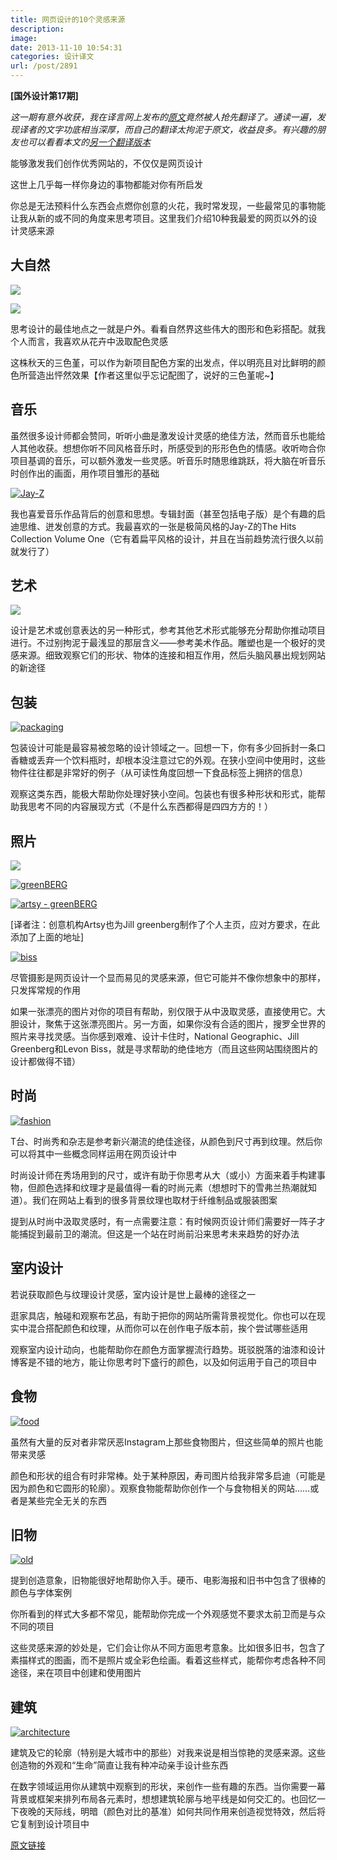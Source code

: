 ```yaml
---
title: 网页设计的10个灵感来源
description: 
image: 
date: 2013-11-10 10:54:31
categories: 设计译文
url: /post/2891
---
```


**[国外设计第17期]**

_这一期有意外收获，我在译言网上发布的[原文](http://source.yeeyan.org/view/498576_507)竟然被人抢先翻译了。通读一遍，发现译者的文字功底相当深厚，而自己的翻译太拘泥于原文，收益良多。有兴趣的朋友也可以看看本文的[另一个翻译版本](http://article.yeeyan.org/view/393950/385497)_

能够激发我们创作优秀网站的，不仅仅是网页设计

这世上几乎每一样你身边的事物都能对你有所启发

你总是无法预料什么东西会点燃你创意的火花，我时常发现，一些最常见的事物能让我从新的或不同的角度来思考项目。这里我们介绍10种我最爱的网页以外的设计灵感来源

## **大自然**

[![](http://designmodo.com/wp-content/uploads/2013/10/nature-flower.jpg)](http://jardin4d.com/)

[![](http://designmodo.com/wp-content/uploads/2013/10/nature-wood.jpg)](http://wondersauce.com/)

思考设计的最佳地点之一就是户外。看看自然界这些伟大的图形和色彩搭配。就我个人而言，我喜欢从花卉中汲取配色灵感

这株秋天的三色堇，可以作为新项目配色方案的出发点，伴以明亮且对比鲜明的颜色所营造出怦然效果【作者这里似乎忘记配图了，说好的三色堇呢~】

## **音乐**

虽然很多设计师都会赞同，听听小曲是激发设计灵感的绝佳方法，然而音乐也能给人其他收获。想想你听不同风格音乐时，所感受到的形形色色的情感。收听吻合你项目基调的音乐，可以额外激发一些灵感。听音乐时随思维跳跃，将大脑在听音乐时创作出的画面，用作项目雏形的基础

[![Jay-Z](http://designmodo.com/wp-content/uploads/2013/10/jay-z.jpg)](http://en.wikipedia.org/wiki/File:TheHitsVol1Cover.jpg)

我也喜爱音乐作品背后的创意和思想。专辑封面（甚至包括电子版）是个有趣的启迪思维、迸发创意的方式。我最喜欢的一张是极简风格的Jay-Z的The Hits Collection Volume One（它有着扁平风格的设计，并且在当前趋势流行很久以前就发行了）

## **艺术**

[![](http://designmodo.com/wp-content/uploads/2013/10/art.jpg)](http://www.austynweiner.com/)

设计是艺术或创意表达的另一种形式，参考其他艺术形式能够充分帮助你推动项目进行。不过别拘泥于最浅显的那层含义——参考美术作品。雕塑也是一个极好的灵感来源。细致观察它们的形状、物体的连接和相互作用，然后头脑风暴出规划网站的新途径

## **包装**

[![packaging](http://designmodo.com/wp-content/uploads/2013/10/packaging.jpg)](http://fuckyeahpackaging.tumblr.com/)

包装设计可能是最容易被忽略的设计领域之一。回想一下，你有多少回拆封一条口香糖或丢弃一个饮料瓶时，却根本没注意过它的外观。在狭小空间中使用时，这些物件往往都是非常好的例子（从可读性角度回想一下食品标签上拥挤的信息）

观察这类东西，能极大帮助你处理好狭小空间。包装也有很多种形状和形式，能帮助我思考不同的内容展现方式（不是什么东西都得是四四方方的！）

## **照片**

[![](http://designmodo.com/wp-content/uploads/2013/10/nat-geo.jpg)](http://photography.nationalgeographic.com/photography/)

[![greenBERG](http://designmodo.com/wp-content/uploads/2013/10/greenBERG.jpg)](http://www.jillgreenberg.com/)

[![artsy - greenBERG](https://cdn.victor42.work/posts/2014-11/11-12/1.png)](https://artsy.net/artist/jill-greenberg)

[译者注：创意机构Artsy也为Jill greenberg制作了个人主页，应对方要求，在此添加了上面的地址]

[![biss](http://designmodo.com/wp-content/uploads/2013/10/biss.jpg)](http://www.levonbiss.com/)

尽管摄影是网页设计一个显而易见的灵感来源，但它可能并不像你想象中的那样，只发挥常规的作用

如果一张漂亮的图片对你的项目有帮助，别仅限于从中汲取灵感，直接使用它。大胆设计，聚焦于这张漂亮图片。另一方面，如果你没有合适的图片，搜罗全世界的照片来寻找灵感。当你感到艰难、设计卡住时，National Geographic、Jill Greenberg和Levon Biss，就是寻求帮助的绝佳地方（而且这些网站围绕图片的设计都做得不错）

## **时尚**

[![fashion](http://designmodo.com/wp-content/uploads/2013/10/fashion.jpg)](http://www.polyvore.com/cgi/shop?query=chevron%20scarves)

T台、时尚秀和杂志是参考新兴潮流的绝佳途径，从颜色到尺寸再到纹理。然后你可以将其中一些概念同样运用在网页设计中

时尚设计师在秀场用到的尺寸，或许有助于你思考从大（或小）方面来着手构建事物，但颜色选择和纹理才是最值得一看的时尚元素（想想时下的雪弗兰热潮就知道）。我们在网站上看到的很多背景纹理也取材于纤维制品或服装图案

提到从时尚中汲取灵感时，有一点需要注意：有时候网页设计师们需要好一阵子才能捕捉到最前卫的潮流。但这是一个站在时尚前沿来思考未来趋势的好办法

## **室内设计**

若说获取颜色与纹理设计灵感，室内设计是世上最棒的途径之一

逛家具店，触碰和观察布艺品，有助于把你的网站所需背景视觉化。你也可以在现实中混合搭配颜色和纹理，从而你可以在创作电子版本前，挨个尝试哪些适用

观察室内设计动向，也能帮助你在颜色方面掌握流行趋势。斑驳脱落的油漆和设计博客是不错的地方，能让你思考时下盛行的颜色，以及如何运用于自己的项目中

## **食物**

[![food](http://designmodo.com/wp-content/uploads/2013/10/food.jpg)](http://www.florentina-events.com/)

虽然有大量的反对者非常厌恶Instagram上那些食物图片，但这些简单的照片也能带来灵感

颜色和形状的组合有时非常棒。处于某种原因，寿司图片给我非常多启迪（可能是因为颜色和它圆形的轮廓）。观察食物能帮助你创作一个与食物相关的网站……或者是某些完全无关的东西

## **旧物**

[![old](http://designmodo.com/wp-content/uploads/2013/10/old.jpg)](http://eattheordinary.com/)

提到创造意象，旧物能很好地帮助你入手。硬币、电影海报和旧书中包含了很棒的颜色与字体案例

你所看到的样式大多都不常见，能帮助你完成一个外观感觉不要求太前卫而是与众不同的项目

这些灵感来源的妙处是，它们会让你从不同方面思考意象。比如很多旧书，包含了素描样式的图画，而不是照片或全彩色绘画。看着这些样式，能帮你考虑各种不同途径，来在项目中创建和使用图片

## **建筑**

[![architecture](http://designmodo.com/wp-content/uploads/2013/10/architecture.jpg)](http://www.flickr.com/photos/48973657@N00/8685678314/in/photolist-eewnyo-Ezb9P-dWmCbd-6kFWHu-2digtT-4FVD7g-24h21E-MmFCa-92XbK8-dM2tyz-dzFH4b-93bAWb-94Ru3D-2366W-eeigiy-8sheHm-4wPWxk-ecWXnN-eVkSuY-dmEGVw-fpmM79-9nyeJU-dmECtP-7wR3mC-7wMf5c-3PrBVx-dUk2qd-e7PoC7-8AjuY2-e3PHSa-e7KouK-8v2tiQ-9qSiEg-f1tG-9qVhZu-9DjoSK-53Y9yv-e1Lbhx-8CjN59-cZiphL-6xmqXY-6xmraE-dmEDHk-6xmr4E-5m1NHu-dyUHVB-5dz1oo-fk5c1M-dYU7ni-djbf2E-djbh2t)

建筑及它的轮廓（特别是大城市中的那些）对我来说是相当惊艳的灵感来源。这些创造物的外观和“生命”简直让我有种冲动亲手设计些东西

在数字领域运用你从建筑中观察到的形状，来创作一些有趣的东西。当你需要一幕背景或框架来排列布局各元素时，想想建筑轮廓与地平线是如何交汇的。也回忆一下夜晚的天际线，明暗（颜色对比的基准）如何共同作用来创造视觉特效，然后将它复制到设计项目中

[原文链接](http://designmodo.com/everyday-design/)